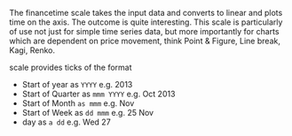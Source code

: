 The financetime scale takes the input data and converts to linear and plots time on the axis. The outcome is quite
interesting. This scale is particularly of use not just for simple time series data, but more importantly for
charts which are dependent on price movement, think Point & Figure, Line break, Kagi, Renko.

scale provides ticks of the format

- Start of year as `YYYY` e.g. 2013
- Start of Quarter as `mmm YYYY` e.g. Oct 2013
- Start of Month `as mmm` e.g. Nov
- Start of Week as `dd mmm` e.g. 25 Nov
- day as `a dd` e.g. Wed 27
